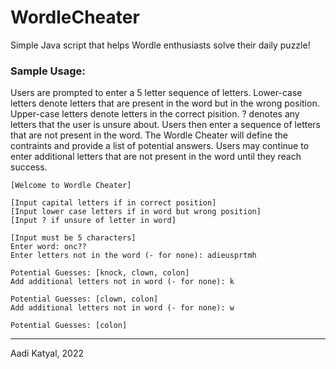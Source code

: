 # WordleCheater

Simple Java script that helps Wordle enthusiasts solve their daily puzzle!

### Sample Usage:

Users are prompted to enter a 5 letter sequence of letters. Lower-case letters denote letters that are present in the word but in the wrong position. Upper-case letters denote letters in the correct pisition. ? denotes any letters that the user is unsure about. Users then enter a sequence of letters that are not present in the word. The Wordle Cheater will define the contraints and provide a list of potential answers. Users may continue to enter additional letters that are not present in the word until they reach success.

```
[Welcome to Wordle Cheater]

[Input capital letters if in correct position]
[Input lower case letters if in word but wrong position]
[Input ? if unsure of letter in word]

[Input must be 5 characters]
Enter word: onc??
Enter letters not in the word (- for none): adieusprtmh

Potential Guesses: [knock, clown, colon]
Add additional letters not in word (- for none): k

Potential Guesses: [clown, colon]
Add additional letters not in word (- for none): w

Potential Guesses: [colon]
```

---
Aadi Katyal, 2022
